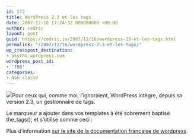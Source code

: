 ```yaml
---
id: 572
title: WordPress 2.3 et les tags
date: 2007-12-16 17:24:32.000000000 +00:00
author: cedric
layout: post
guid: https://cedric.io/2007/12/16/wordpress-23-et-les-tags.html
permalink: "/2007/12/16/wordpress-2-3-et-les-tags/"
wp_crosspost_destination:
- akyrho.wordpress.com
wordpress_post_id:
- '788'
categories:
- Non classé
---
```

![](/images/images/2.0/wordpress.png)Pour ceux qui, comme moi, l’ignoraient, WordPress intègre, depuis sa version 2.3, un gestionnaire de tags.

Le marqueur a ajouter dans vos templates à été sobrement baptisé the_tags(); et s’utilise comme ceci :

<code class="highlighter-rouge"><?php the_tags('before', 'separator', 'after'); ?></code>

Plus d’information [sur le site de la documentation française de wordpress](http://codex.wordpress.org/fr:Marqueurs_de_Tags/the_tags).